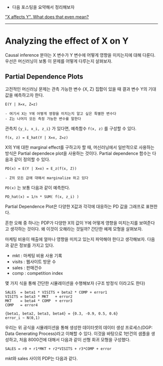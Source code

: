 - 다음 포스팅을 요약해서 정리해보자

["X affects Y". What does that even mean?](https://iyarlin.github.io/2019/03/13/x-affects-y-what-does-that-even-mean/)

---

# Analyzing the effect of X on Y

Causal inference 분야는 X 변수가 Y 변수에 어떻게 영향을 미치는지에 대해 다룬다. 우선은 머신러닝이 보통 이 문제를 어떻게 다루는지 살펴보자.

## Partial Dependence Plots

고전적인 머신러닝 문제는 관측 가능한 변수 {X, Z} 집합이 있을 때 결과 변수 Y의 기대값을 예측하고자 한다.

```
E(Y | X=x, Z=z)

- 여기서 X는 Y에 어떻게 영향을 미치는지 알고 싶은 특별한 변수다
- Z는 나머지 모든 측정 가능한 변수를 말한다
```

관측치 `{y_i, x_i, z_i}` 가 있다면, 예측함수 `f(x, z)` 를 구성할 수 있다.

```
f(x, z) = E_hat(Y | X=x, Z=z)
```

X의 Y에 대한 marginal effect를 구하고자 할 때, 머신러닝에서 일반적으로 사용하는 방식은 Partial dependece plot을 사용하는 것이다. 
Partial dependence 함수는 다음과 같이 정의할 수 있다.

```
PD(x) = E(Y | X=x) = E_z(f(x, Z))

- Z의 모든 값에 대해서 marginalize 하고 있다
```

`PD(x)` 는 보통 다음과 같이 예측한다.

```
PD_hat(x) = 1/n * SUM( f(x, z_i) )
```

Partial Dependence Plot은 다양한 X값과 각각에 대응하는 PD 값을 그래프로 표현한다.

흔한 오해 중 하나는 PDP가 다양한 X의 값이 Y에 어떻게 영향을 미치는지를 보여준다고 생각하는 것이다. 왜 이것이 오해라는 것일까? 간단한 예제 모형을 살펴보자.

마케팅 비용이 매출에 얼마나 영향을 미치고 있는지 파악해야 한다고 생각해보자. 다음과 같은 정보를 가지고 있다.

- mkt : 마케팅 비용 사용 기록
- visits : 웹사이트 방문 수
- sales : 판매건수
- comp : competition index

몇 가지 식을 통해 간단한 시뮬레이션을 수행해보자 (구조 방정식 이라고도 한다)

```
SALES  = beta1 * VISITS + beta2 * COMP + error1
VISITS = beta3 * MKT   + error2
MKT    = beta4 * COMP  + error3
COMP   = error4

{beta1, beta2, beta3, beta4} = {0.3, -0.9, 0.5, 0.6} 
error_i ~ N(0,1)
```

우리는 위 공식을 시뮬레이션을 통해 생성한 데이터셋의 데이터 생성 프로세스(DGP: Data Generating Process)라고 이해할 수 있다. 이것을 바탕으로 1만건의 샘플을 생성하고, 처음 8000건에 대해서 다음과 같이 선형 회귀 모형을 구성했다. 

```
SALES = r0 + r1*MKT + r2*VISITS + r3*COMP + error
```

mkt와 sales 사이의 PDP는 다음과 같다.
